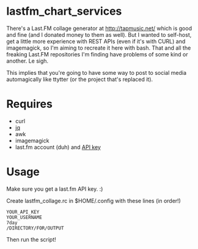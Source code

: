 # lastfm_chart_services

There's a Last.FM collage generator at http://tapmusic.net/ which is 
good and fine (and I donated money to them as well). But I wanted to 
self-host, get a little more experience with REST APIs (even if it's 
with CURL) and imagemagick, so I'm aiming to recreate it here with bash. 
That and all the freaking Last.FM repositories I'm finding have problems 
of some kind or another. Le sigh.

This implies that you're going to have some way to post to social media 
automagically like ttytter (or the project that's replaced it).

# Requires

* curl
* [jq](https://github.com/stedolan/jq)
* awk
* imagemagick
* last.fm account (duh) and [API key](https://www.last.fm/api)

# Usage

Make sure you get a last.fm API key.  :)

Create lastfm_collage.rc in $HOME/.config with these lines (in order!)
```
YOUR_API_KEY
YOUR_USERNAME
7day
/DIRECTORY/FOR/OUTPUT
```

Then run the script!
